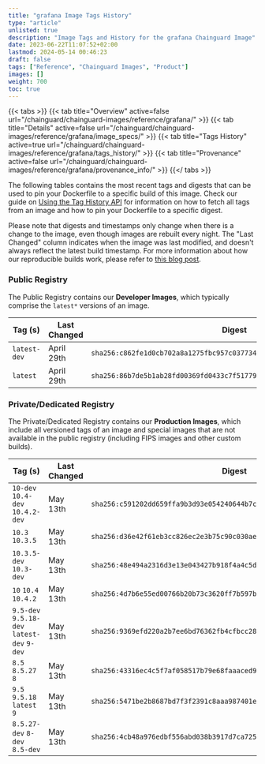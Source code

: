 ```yaml
---
title: "grafana Image Tags History"
type: "article"
unlisted: true
description: "Image Tags and History for the grafana Chainguard Image"
date: 2023-06-22T11:07:52+02:00
lastmod: 2024-05-14 00:46:23
draft: false
tags: ["Reference", "Chainguard Images", "Product"]
images: []
weight: 700
toc: true
---
```


{{< tabs >}}
{{< tab title="Overview" active=false url="/chainguard/chainguard-images/reference/grafana/" >}}
{{< tab title="Details" active=false url="/chainguard/chainguard-images/reference/grafana/image_specs/" >}}
{{< tab title="Tags History" active=true url="/chainguard/chainguard-images/reference/grafana/tags_history/" >}}
{{< tab title="Provenance" active=false url="/chainguard/chainguard-images/reference/grafana/provenance_info/" >}}
{{</ tabs >}}

The following tables contains the most recent tags and digests that can be used to pin your Dockerfile to a specific build of this image. Check our guide on [Using the Tag History API](/chainguard/chainguard-images/using-the-tag-history-api/) for information on how to fetch all tags from an image and how to pin your Dockerfile to a specific digest.

Please note that digests and timestamps only change when there is a change to the image, even though images are rebuilt every night. The "Last Changed" column indicates when the image was last modified, and doesn't always reflect the latest build timestamp. For more information about how our reproducible builds work, please refer to [this blog post](https://www.chainguard.dev/unchained/reproducing-chainguards-reproducible-image-builds).

### Public Registry
The Public Registry contains our **Developer Images**, which typically comprise the `latest*` versions of an image.

| Tag (s)       | Last Changed | Digest                                                                    |
|---------------|--------------|---------------------------------------------------------------------------|
|  `latest-dev` | April 29th   | `sha256:c862fe1d0cb702a8a1275fbc957c03773420a94e02f2cccd5201ef99ac39bf4e` |
|  `latest`     | April 29th   | `sha256:86b7de5b1ab28fd00369fd0433c7f517792973d0a2e56d6beba11f98dd38fa4e` |


### Private/Dedicated Registry
The Private/Dedicated Registry contains our **Production Images**, which include all versioned tags of an image and special images that are not available in the public registry (including FIPS images and other custom builds).

| Tag (s)                                      | Last Changed | Digest                                                                    |
|----------------------------------------------|--------------|---------------------------------------------------------------------------|
|  `10-dev` `10.4-dev` `10.4.2-dev`            | May 13th     | `sha256:c591202dd659ffa9b3d93e054240644b7cf91976d0b7c8eb117640a67ba715d1` |
|  `10.3` `10.3.5`                             | May 13th     | `sha256:d36e42f61eb3cc826ec2e3b75c90c030ae8b70c77cd5ff57dd8b702a958433c8` |
|  `10.3.5-dev` `10.3-dev`                     | May 13th     | `sha256:48e494a2316d3e13e043427b918f4a4c5dcc03731662b7c09b31774223e999cc` |
|  `10` `10.4` `10.4.2`                        | May 13th     | `sha256:4d7b6e55ed00766b20b73c3620ff7b597bcc7cebb0a7a9dd3254312f9c6bddc7` |
|  `9.5-dev` `9.5.18-dev` `latest-dev` `9-dev` | May 13th     | `sha256:9369efd220a2b7ee6bd76362fb4cfbcc289324de2b69fc5ede5b3c46f79c5466` |
|  `8.5` `8.5.27` `8`                          | May 13th     | `sha256:43316ec4c5f7af058517b79e68faaaced9fe49e0d95f2d194165718941c74273` |
|  `9.5` `9.5.18` `latest` `9`                 | May 13th     | `sha256:5471be2b8687bd7f3f2391c8aaa987401e52f9678758d26cf20ccf8c3f18f566` |
|  `8.5.27-dev` `8-dev` `8.5-dev`              | May 13th     | `sha256:4cb48a976edbf556abd038b3917d7ca725cedca7125324952b241f1705ec80d9` |

